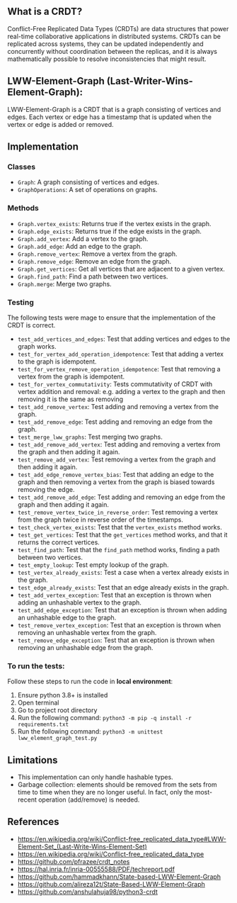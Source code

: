 ## What is a CRDT?

Conflict-Free Replicated Data Types (CRDTs) are data structures that power real-time collaborative applications in
distributed systems. CRDTs can be replicated across systems, they can be updated independently and concurrently
without coordination between the replicas, and it is always mathematically possible to resolve inconsistencies that
might result.

## LWW-Element-Graph (Last-Writer-Wins-Element-Graph):
LWW-Element-Graph is a CRDT that is a graph consisting of vertices and edges. Each vertex or edge has a timestamp that is
updated when the vertex or edge is added or removed.

## Implementation
### Classes
* `Graph`: A graph consisting of vertices and edges.
* `GraphOperations`: A set of operations on graphs.

### Methods
* `Graph.vertex_exists`: Returns true if the vertex exists in the graph.
* `Graph.edge_exists`: Returns true if the edge exists in the graph.
* `Graph.add_vertex`: Add a vertex to the graph.
* `Graph.add_edge`: Add an edge to the graph.
* `Graph.remove_vertex`: Remove a vertex from the graph.
* `Graph.remove_edge`: Remove an edge from the graph.
* `Graph.get_vertices`: Get all vertices that are adjacent to a given vertex.
* `Graph.find_path`: Find a path between two vertices.
* `Graph.merge`: Merge two graphs.

### Testing
The following tests were mage to ensure that the implementation of the CRDT is correct.

* `test_add_vertices_and_edges`: Test that adding vertices and edges to the graph works.
* `test_for_vertex_add_operation_idempotence`: Test that adding a vertex to the graph is idempotent.
* `test_for_vertex_remove_operation_idempotence`: Test that removing a vertex from the graph is idempotent.
* `test_for_vertex_commutativity`: Tests commutativity of CRDT with vertex addition and removal: e.g. adding a vertex to the graph and then removing it is the same as removing
* `test_add_remove_vertex`: Test adding and removing a vertex from the graph.
* `test_add_remove_edge`: Test adding and removing an edge from the graph.
* `test_merge_lww_graphs`: Test merging two graphs.
* `test_add_remove_add_vertex`: Test adding and removing a vertex from the graph and then adding it again.
* `test_remove_add_vertex`: Test removing a vertex from the graph and then adding it again.
* `test_add_edge_remove_vertex_bias`: Test that adding an edge to the graph and then removing a vertex from the graph is biased towards removing the edge.
* `test_add_remove_add_edge`: Test adding and removing an edge from the graph and then adding it again.
* `test_remove_vertex_twice_in_reverse_order`: Test removing a vertex from the graph twice in reverse order of the timestamps.
* `test_check_vertex_exists`: Test that the `vertex_exists` method works.
* `test_get_vertices`: Test that the `get_vertices` method works, and that it returns the correct vertices.
* `test_find_path`: Test that the `find_path` method works, finding a path between two vertices.
* `test_empty_lookup`: Test empty lookup of the graph.
* `test_vertex_already_exists`: Test a case when a vertex already exists in the graph.
* `test_edge_already_exists`: Test that an edge already exists in the graph.
* `test_add_vertex_exception`: Test that an exception is thrown when adding an unhashable vertex to the graph.
* `test_add_edge_exception`: Test that an exception is thrown when adding an unhashable edge to the graph.
* `test_remove_vertex_exception`: Test that an exception is thrown when removing an unhashable vertex from the graph.
* `test_remove_edge_exception`: Test that an exception is thrown when removing an unhashable edge from the graph.


### To run the tests:

Follow these steps to run the code in **local environment**:

 1. Ensure python 3.8+ is installed
 2. Open terminal
 3. Go to project root directory
 4. Run the following command: `python3 -m pip -q install -r requirements.txt`
 5. Run the following command: `python3 -m unittest lww_element_graph_test.py`

## Limitations

- This implementation can only handle hashable types.
- Garbage collection: elements should be removed from the sets from time to time when they are no longer useful. In fact, only the most-recent operation (add/remove) is needed.

## References
- https://en.wikipedia.org/wiki/Conflict-free_replicated_data_type#LWW-Element-Set_(Last-Write-Wins-Element-Set)
- https://en.wikipedia.org/wiki/Conflict-free_replicated_data_type
- https://github.com/pfrazee/crdt_notes
- https://hal.inria.fr/inria-00555588/PDF/techreport.pdf
- https://github.com/hammadkhann/State-based-LWW-Element-Graph
- https://github.com/alireza12t/State-Based-LWW-Element-Graph
- https://github.com/anshulahuja98/python3-crdt
